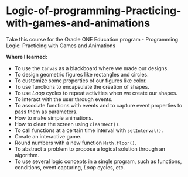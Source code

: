 # Logic-of-programming-Practicing-with-games-and-animations
Take this course for the Oracle ONE Education program - Programming Logic: Practicing with Games and Animations

****Where I learned:****

- To use the `Canvas` as a blackboard where we made our designs.
- To design geometric figures like rectangles and circles.
- To customize some properties of our figures like color.
- To use functions to encapsulate the creation of shapes.
- To use *Loop* cycles to repeat activities when we create our shapes.
- To interact with the user through events.
- To associate functions with events and to capture event properties to pass them as parameters.
- How to make simple animations.
- How to clean the screen using `clearRect()`.
- To call functions at a certain time interval with `setInterval()`.
- Create an interactive game.
- Round numbers with a new function `Math.floor()`.
- To abstract a problem to propose a logical solution through an algorithm.
- To use several logic concepts in a single program, such as functions, conditions, event capturing, *Loop* cycles, etc.
